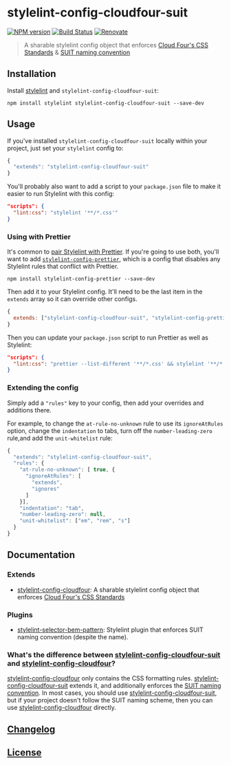 # stylelint-config-cloudfour-suit

[![NPM version](http://img.shields.io/npm/v/stylelint-config-cloudfour-suit.svg)](https://www.npmjs.org/package/stylelint-config-cloudfour-suit) [![Build Status](https://github.com/cloudfour/stylelint-config-cloudfour-suit/workflows/CI/badge.svg)](https://github.com/cloudfour/stylelint-config-cloudfour-suit/actions?query=workflow%3ACI) [![Renovate](https://img.shields.io/badge/renovate-enabled-brightgreen.svg)](https://renovatebot.com)

> A sharable stylelint config object that enforces [Cloud Four's CSS Standards](https://github.com/cloudfour/guides/tree/main/css) & [SUIT naming convention](https://github.com/suitcss/suit/blob/master/doc/naming-conventions.md)

## Installation

Install [stylelint](https://stylelint.io/) and `stylelint-config-cloudfour-suit`:

```
npm install stylelint stylelint-config-cloudfour-suit --save-dev
```

## Usage

If you've installed `stylelint-config-cloudfour-suit` locally within your project, just set your `stylelint` config to:

```js
{
  "extends": "stylelint-config-cloudfour-suit"
}
```

You'll probably also want to add a script to your `package.json` file to make it easier to run Stylelint with this config:

```json
"scripts": {
  "lint:css": "stylelint '**/*.css'"
}
```

### Using with Prettier

It's common to [pair Stylelint with Prettier](https://prettier.io/docs/en/integrating-with-linters.html#stylelint). If you're going to use both, you'll want to add [`stylelint-config-prettier`](https://github.com/prettier/stylelint-config-prettier), which is a config that disables any Stylelint rules that conflict with Prettier.

```
npm install stylelint-config-prettier --save-dev
```

Then add it to your Stylelint config. It'll need to be the last item in the `extends` array so it can override other configs.

```js
{
  extends: ["stylelint-config-cloudfour-suit", "stylelint-config-prettier"],
}
```

Then you can update your `package.json` script to run Prettier as well as Stylelint:

```json
"scripts": {
  "lint:css": "prettier --list-different '**/*.css' && stylelint '**/*.css'"
}
```

### Extending the config

Simply add a `"rules"` key to your config, then add your overrides and additions there.

For example, to change the `at-rule-no-unknown` rule to use its `ignoreAtRules` option, change the `indentation` to tabs, turn off the `number-leading-zero` rule,and add the `unit-whitelist` rule:

```js
{
  "extends": "stylelint-config-cloudfour-suit",
  "rules": {
    "at-rule-no-unknown": [ true, {
      "ignoreAtRules": [
        "extends",
        "ignores"
      ]
    }],
    "indentation": "tab",
    "number-leading-zero": null,
    "unit-whitelist": ["em", "rem", "s"]
  }
}
```

## Documentation

### Extends

- [stylelint-config-cloudfour](https://github.com/cloudfour/stylelint-config-cloudfour): A sharable stylelint config object that enforces [Cloud Four's CSS Standards](https://github.com/cloudfour/guides/tree/master/css)

### Plugins

- [stylelint-selector-bem-pattern](https://github.com/simonsmith/stylelint-selector-bem-pattern): Stylelint plugin that enforces SUIT naming convention (despite the name).

### What's the difference between [stylelint-config-cloudfour-suit](https://github.com/cloudfour/stylelint-config-cloudfour-suit) and [stylelint-config-cloudfour](https://github.com/cloudfour/stylelint-config-cloudfour)?

[stylelint-config-cloudfour](https://github.com/cloudfour/stylelint-config-cloudfour) only contains the CSS formatting rules. [stylelint-config-cloudfour-suit](https://github.com/cloudfour/stylelint-config-cloudfour-suit) extends it, and additionally enforces the [SUIT naming convention](https://github.com/suitcss/suit/blob/master/doc/naming-conventions.md). In most cases, you should use [stylelint-config-cloudfour-suit](https://github.com/cloudfour/stylelint-config-cloudfour-suit), but if your project doesn't follow the SUIT naming scheme, then you can use [stylelint-config-cloudfour](https://github.com/cloudfour/stylelint-config-cloudfour) directly.

## [Changelog](CHANGELOG.md)

## [License](LICENSE)
